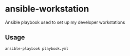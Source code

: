 # ansible-workstation
Ansible playbook used to set up my developer workstations

## Usage

`ansible-playbook playbook.yml`
